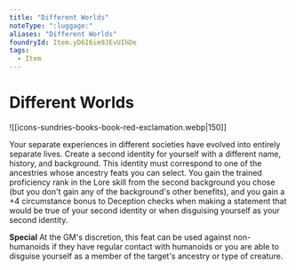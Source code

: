 ```yaml
---
title: "Different Worlds"
noteType: ":luggage:"
aliases: "Different Worlds"
foundryId: Item.yD6I6im9JEvUIhDe
tags:
  - Item
---
```


# Different Worlds
![[icons-sundries-books-book-red-exclamation.webp|150]]

Your separate experiences in different societies have evolved into entirely separate lives. Create a second identity for yourself with a different name, history, and background. This identity must correspond to one of the ancestries whose ancestry feats you can select. You gain the trained proficiency rank in the Lore skill from the second background you chose (but you don't gain any of the background's other benefits), and you gain a +4 circumstance bonus to Deception checks when making a statement that would be true of your second identity or when disguising yourself as your second identity.

**Special** At the GM's discretion, this feat can be used against non-humanoids if they have regular contact with humanoids or you are able to disguise yourself as a member of the target's ancestry or type of creature.
